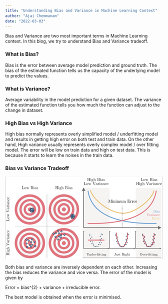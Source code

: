 ```yaml
---
title: "Understanding Bias and Variance in Machine Learning Context"
author: "Ajai Chemmanam"
date: "2022-03-03"
---
```


Bias and Variance are two most important terms in Machine Learning context. In this blog, we try to understand Bias and Variance tradeoff.

### What is Bias?

Bias is the error between average model prediction and ground truth.
The bias of the estimated function tells us the capacity of the underlying model to predict the values.

### What is Variance?

Average variability in the model prediction for a given dataset.
The variance of the estimated function tells you how much the function can adjust to the change in dataset.

### High Bias vs High Variance

High bias normally represents overly simplified model / underfitting model and results in getting high error on both test and train data.
On the other hand, High variance usually represents overly complex model / over fitting model.
The error will be low on train data and high on test data.
This is because it starts to learn the noises in the train data.

### Bias vs Variance Tradeoff

![Bias vs Variance Tradeoff](/static/blogImages/variance_bias.png)

Both bias and variance are inversely dependent on each other.
Increasing the bias reduces the variance and vice versa.
The error of the model is given by

Error = bias^{2} + variance + irreducible error.

The best model is obtained when the error is minimised.
